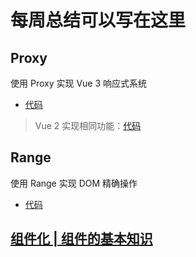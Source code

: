 # 每周总结可以写在这里

## Proxy

使用 Proxy 实现 Vue 3 响应式系统

- [代码](./proxy.js)

> Vue 2 实现相同功能：[代码](./vue2-reactivity.html)

## Range

使用 Range 实现 DOM 精确操作

- [代码](./range.js)

## [组件化 | 组件的基本知识](./note-component.md)